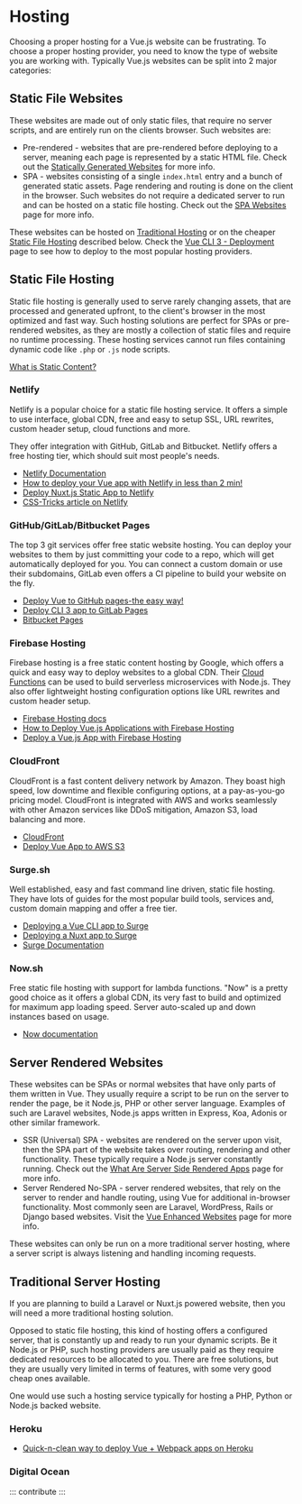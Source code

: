 # Hosting

Choosing a proper hosting for a Vue.js website can be frustrating. To choose a proper hosting provider, you need to know the type of website you are working with. Typically Vue.js websites can be split into 2 major categories:

## Static File Websites

These websites are made out of only static files, that require no server scripts, and are entirely run on the clients browser. Such websites are:

* Pre-rendered - websites that are pre-rendered before deploying to a server, meaning each page is represented by a static HTML file. Check out the [Statically Generated Websites](../learning/how-to-learn-vue.md#statically-generated-websites) for more info.
* SPA - websites consisting of a single `index.html` entry and a bunch of generated static assets. Page rendering and routing is done on the client in the browser. Such websites do not require a dedicated server to run and can be hosted on a static file hosting. Check out the [SPA Websites](../learning/how-to-learn-vue.md#spa-websites) page for more info.

These websites can be hosted on [Traditional Hosting](hosting.md#traditional-server-hosting) or on the cheaper [Static File Hosting](hosting.md#static-file-hosting) described below. Check the [Vue CLI 3 - Deployment](https://cli.vuejs.org/guide/deployment.html) page to see how to deploy to the most popular hosting providers.

## Static File Hosting

Static file hosting is generally used to serve rarely changing assets, that are processed and generated upfront, to the client's browser in the most optimized and fast way. Such hosting solutions are perfect for SPAs or pre-rendered websites, as they are mostly a collection of static files and require no runtime processing. These hosting services cannot run files containing dynamic code like `.php` or `.js` node scripts.

[What is Static Content?](https://www.maxcdn.com/one/visual-glossary/static-content/)

### Netlify

Netlify is a popular choice for a static file hosting service. It offers a simple to use interface, global CDN, free and easy to setup SSL, URL rewrites, custom header setup, cloud functions and more.

They offer integration with GitHub, GitLab and Bitbucket. Netlify offers a free hosting tier, which should suit most people's needs.

* [Netlify Documentation](https://netlify.com)
* [How to deploy your Vue app with Netlify in less than 2 min!](https://medium.com/vuejoy/how-to-deploy-your-vue-app-with-netlify-in-less-than-2-min-d6ab26c6557d)
* [Deploy Nuxt.js Static App to Netlify](https://vueschool.io/lessons/deploy-nuxtjs-app-to-netlify)
* [CSS-Tricks article on Netlify](https://css-tricks.com/static-file-hosting-doesnt-have-to-be-so-static/)

### GitHub/GitLab/Bitbucket Pages

The top 3 git services offer free static website hosting. You can deploy your websites to them by just committing your code to a repo, which will get automatically deployed for you. You can connect a custom domain or use their subdomains, GitLab even offers a CI pipeline to build your website on the fly.

* [Deploy Vue to GitHub pages-the easy way!](https://medium.com/@codetheorist/vue-up-your-github-pages-the-right-way-955486220418)
* [Deploy CLI 3 app to GitLab Pages](https://cli.vuejs.org/guide/deployment.html#gitlab-pages)
* [Bitbucket Pages](https://pages.bitbucket.io/)

### Firebase Hosting

Firebase hosting is a free static content hosting by Google, which offers a quick and easy way to deploy websites to a global CDN. Their [Cloud Functions](https://firebase.google.com/docs/functions/) can be used to build serverless microservices with Node.js. They also offer lightweight hosting configuration options like URL rewrites and custom header setup.

* [Firebase Hosting docs](https://firebase.google.com/docs/hosting/)
* [How to Deploy Vue.js Applications with Firebase Hosting](https://medium.com/@rachidsakara/how-to-deploy-vue-js-applications-with-firebase-hosting-40cfa7f724e4)
* [Deploy a Vue.js App with Firebase Hosting](https://medium.com/@ShayneOSullivan/deploy-a-vue-js-app-with-firebase-hosting-3fc420cf3998)

### CloudFront

CloudFront is a fast content delivery network by Amazon. They boast high speed, low downtime and flexible configuring options, at a pay-as-you-go pricing model. CloudFront is integrated with AWS and works seamlessly with other Amazon services like DDoS mitigation, Amazon S3, load balancing and more.

* [CloudFront](https://aws.amazon.com/cloudfront/)
* [Deploy Vue App to AWS S3](https://itnext.io/deploy-vue-app-to-aws-s3-1256ce03a7a2)

### Surge.sh

Well established, easy and fast command line driven, static file hosting. They have lots of guides for the most popular build tools, services and, custom domain mapping and offer a free tier.

* [Deploying a Vue CLI app to Surge](https://cli.vuejs.org/guide/deployment.html#surge)
* [Deploying a Nuxt app to Surge](https://nuxtjs.org/faq/surge-deployment/)
* [Surge Documentation](https://surge.sh/)

### Now.sh

Free static file hosting with support for lambda functions. "Now" is a pretty good choice as it offers a global CDN, its very fast to build and optimized for maximum app loading speed. Server auto-scaled up and down instances based on usage.

* [Now documentation](https://zeit.co/now)

## Server Rendered Websites

These websites can be SPAs or normal websites that have only parts of them written in Vue. They usually require a script to be run on the server to render the page, be it Node.js, PHP or other server language. Examples of such are Laravel websites, Node.js apps written in Express, Koa, Adonis or other similar framework.

* SSR (Universal) SPA - websites are rendered on the server upon visit, then the SPA part of the website takes over routing, rendering and other functionality. These typically require a Node.js server constantly running. Check out the [What Are Server Side Rendered Apps](../learning/how-to-learn-vue.md#ssr-spa-websites) page for more info.
* Server Rendered No-SPA - server rendered websites, that rely on the server to render and handle routing, using Vue for additional in-browser functionality. Most commonly seen are Laravel, WordPress, Rails or Django based websites. Visit the [Vue Enhanced Websites](../learning/how-to-learn-vue.md#vue-enhanced-websites) page for more info.

These websites can only be run on a more traditional server hosting, where a server script is always listening and handling incoming requests.

## Traditional Server Hosting

If you are planning to build a Laravel or Nuxt.js powered website, then you will need a more traditional hosting solution.

Opposed to static file hosting, this kind of hosting offers a configured server, that is constantly up and ready to run your dynamic scripts. Be it Node.js or PHP, such hosting providers are usually paid as they require dedicated resources to be allocated to you. There are free solutions, but they are usually very limited in terms of features, with some very good cheap ones available.

One would use such a hosting service typically for hosting a PHP, Python or Node.js backed website.

### Heroku

* [Quick-n-clean way to deploy Vue + Webpack apps on Heroku](https://codeburst.io/quick-n-clean-way-to-deploy-vue-webpack-apps-on-heroku-b522d3904bc8)

### Digital Ocean

::: contribute :::
